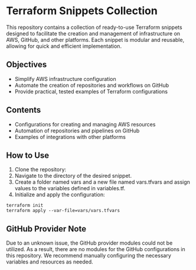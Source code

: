 # Terraform Snippets Collection

This repository contains a collection of ready-to-use Terraform snippets designed to facilitate the creation and management of infrastructure on AWS, GitHub, and other platforms. Each snippet is modular and reusable, allowing for quick and efficient implementation.

## Objectives

- Simplify AWS infrastructure configuration
- Automate the creation of repositories and workflows on GitHub
- Provide practical, tested examples of Terraform configurations

## Contents

- Configurations for creating and managing AWS resources
- Automation of repositories and pipelines on GitHub
- Examples of integrations with other platforms

## How to Use

1. Clone the repository:
2. Navigate to the directory of the desired snippet.
3. Create a folder named vars and a new file named vars.tfvars and assign values to the variables defined in variables.tf.
4. Initialize and apply the configuration:
```
terraform init
terraform apply --var-file=vars/vars.tfvars
```

## GitHub Provider Note

Due to an unknown issue, the GitHub provider modules could not be utilized. As a result, there are no modules for the GitHub configurations in this repository. We recommend manually configuring the necessary variables and resources as needed.